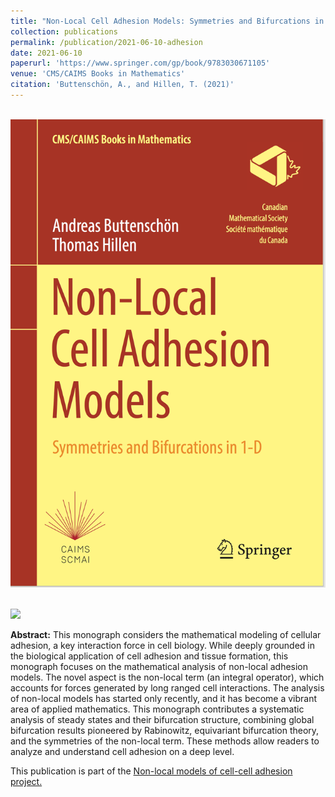 ```yaml
---
title: "Non-Local Cell Adhesion Models: Symmetries and Bifurcations in 1-D"
collection: publications
permalink: /publication/2021-06-10-adhesion
date: 2021-06-10
paperurl: 'https://www.springer.com/gp/book/9783030671105'
venue: 'CMS/CAIMS Books in Mathematics'
citation: 'Buttenschön, A., and Hillen, T. (2021)'
---
```


<br/><img src='/images/Buttenschoen-cover.png'></br>

<br/><img src='/images/adhesion_overview.png'></br>

**Abstract:**
This monograph considers the mathematical modeling of cellular adhesion, a key interaction force in
cell biology. While deeply grounded in the biological application of cell adhesion and tissue
formation, this monograph focuses on the mathematical analysis of non-local adhesion models. The
novel aspect is the non-local term (an integral operator), which accounts for forces generated by
long ranged cell interactions. The analysis of non-local models has started only recently, and it
has become a vibrant area of applied mathematics. This monograph contributes a systematic analysis
of steady states and their bifurcation structure, combining global bifurcation results pioneered by
Rabinowitz, equivariant bifurcation theory, and the symmetries of the non-local term. These methods
allow readers to analyze and understand cell adhesion on a deep level.

This publication is part of the [Non-local models of cell-cell adhesion project.](/portfolio/2018-01-01-adhesion)
